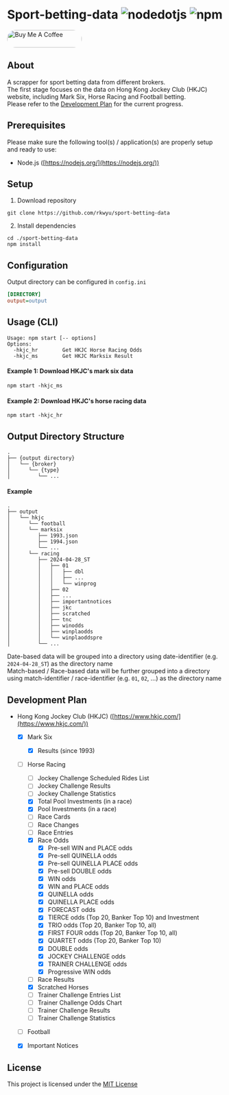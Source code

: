 # Sport-betting-data ![nodedotjs](https://img.shields.io/badge/node.js-v21.6-339933.svg?style=flat&logo=nodedotjs&logoColor=white) ![npm](https://img.shields.io/badge/npm-10.2-dc2c35.svg?style=flat&logo=npm&logoColor=white)  

<a href="https://buymeacoffee.com/r1y5i" target="_blank">
<img style="border-radius: 20px" src="https://cdn.buymeacoffee.com/buttons/default-orange.png" alt="Buy Me A Coffee" height="41" width="174">
</a>

## About ##
A scrapper for sport betting data from different brokers.  
The first stage focuses on the data on Hong Kong Jockey Club (HKJC) website, including Mark Six, Horse Racing and Football betting.  
Please refer to the [Development Plan](#development-plan) for the current progress.  

## Prerequisites ##
Please make sure the following tool(s) / application(s) are properly setup and ready to use:
- Node.js ([https://nodejs.org/](https://nodejs.org/))

## Setup ##
1. Download repository  
```console
git clone https://github.com/rkwyu/sport-betting-data
```
2. Install dependencies
```console
cd ./sport-betting-data
npm install
```

## Configuration ##
Output directory can be configured in `config.ini`
```ini
[DIRECTORY]
output=output
```

## Usage (CLI) ##
```console
Usage: npm start [-- options]  
Options:  
  -hkjc_hr        Get HKJC Horse Racing Odds  
  -hkjc_ms        Get HKJC Marksix Result
```

#### Example 1: Download HKJC's mark six data ####
```console
npm start -hkjc_ms
```

#### Example 2: Download HKJC's horse racing data ####
```console
npm start -hkjc_hr
```

## Output Directory Structure ##
```
.
├── {output directory}
│   └── {broker}
│      └── {type}
│         └── ...
```

#### Example ####
```
.
├── output
│   └── hkjc
│      └── football
│      └── marksix
│         ├── 1993.json
│         ├── 1994.json
│         └── ...
│      └── racing
│         ├── 2024-04-28_ST
│         │   ├── 01
│         │   │   ├── dbl
│         │   │   ├── ...
│         │   │   └── winprog
│         │   ├── 02
│         │   ├── ...
│         │   ├── importantnotices
│         │   ├── jkc
│         │   ├── scratched
│         │   ├── tnc
│         │   ├── winodds
│         │   ├── winplaodds
│         │   └── winplaoddspre
│         └── ...
```
Date-based data will be grouped into a directory using date-identifier (e.g. `2024-04-28_ST`) as the directory name  
Match-based / Race-based data will be further grouped into a directory using match-identifier / race-identifier (e.g. `01`, `02`, ...) as the directory name  

## Development Plan ##
- Hong Kong Jockey Club (HKJC) ([https://www.hkjc.com/](https://www.hkjc.com/))
  - [x] Mark Six
    - [x] Results (since 1993)
  - [ ] Horse Racing
    - [ ] Jockey Challenge Scheduled Rides List
    - [ ] Jockey Challenge Results
    - [ ] Jockey Challenge Statistics
    - [x] Total Pool Investments (in a race)
    - [x] Pool Investments (in a race)
    - [ ] Race Cards
    - [ ] Race Changes
    - [ ] Race Entries
    - [x] Race Odds
      - [x] Pre-sell WIN and PLACE odds
      - [x] Pre-sell QUINELLA odds
      - [x] Pre-sell QUINELLA PLACE odds
      - [x] Pre-sell DOUBLE odds
      - [x] WIN odds
      - [x] WIN and PLACE odds
      - [x] QUINELLA odds
      - [x] QUINELLA PLACE odds
      - [x] FORECAST odds
      - [x] TIERCE odds (Top 20, Banker Top 10) and Investment
      - [x] TRIO odds (Top 20, Banker Top 10, all)
      - [x] FIRST FOUR odds (Top 20, Banker Top 10, all)
      - [x] QUARTET odds (Top 20, Banker Top 10)
      - [x] DOUBLE odds
      - [x] JOCKEY CHALLENGE odds
      - [x] TRAINER CHALLENGE odds
      - [x] Progressive WIN odds
    - [ ] Race Results
    - [x] Scratched Horses
    - [ ] Trainer Challenge Entries List
    - [ ] Trainer Challenge Odds Chart
    - [ ] Trainer Challenge Results
    - [ ] Trainer Challenge Statistics
  - [ ] Football
  - [x] Important Notices
 

## License ##
This project is licensed under the [MIT License](LICENSE.md)
